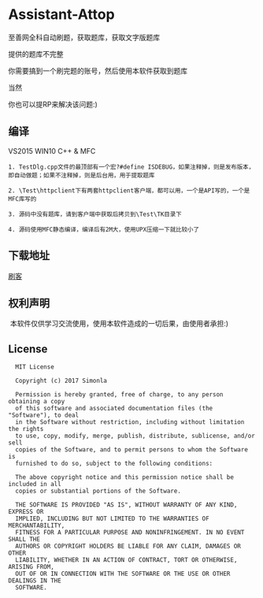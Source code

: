 # Assistant-Attop

至善网全科自动刷题，获取题库，获取文字版题库

提供的题库不完整

你需要搞到一个刷完题的账号，然后使用本软件获取到题库

当然

你也可以提RP来解决该问题:)

## 编译
VS2015 WIN10
C++ & MFC

```
1. TestDlg.cpp文件的最顶部有一个宏?#define ISDEBUG，如果注释掉，则是发布版本，即自动做题；如果不注释掉，则是后台用，用于提取题库

2. \Test\httpclient下有两套httpclient客户端，都可以用，一个是API写的，一个是MFC库写的

3. 源码中没有题库，请到客户端中获取后拷贝到\Test\TK目录下

4. 源码使用MFC静态编译，编译后有2M大，使用UPX压缩一下就比较小了
```

## 下载地址

[刷客](https://github.com/simonla/Assistant-Attop/blob/master/Release/%E5%88%B7%E5%AE%A2%E2%80%94%E2%80%94%E8%87%B3%E5%96%84%E7%BD%91%E5%88%B7%E8%AF%BE%E8%BD%AF%E4%BB%B6.exe?raw=true)

## 权利声明

  本软件仅供学习交流使用，使用本软件造成的一切后果，由使用者承担:)

## License

```
  MIT License

  Copyright (c) 2017 Simonla

  Permission is hereby granted, free of charge, to any person obtaining a copy
  of this software and associated documentation files (the "Software"), to deal
  in the Software without restriction, including without limitation the rights
  to use, copy, modify, merge, publish, distribute, sublicense, and/or sell
  copies of the Software, and to permit persons to whom the Software is
  furnished to do so, subject to the following conditions:

  The above copyright notice and this permission notice shall be included in all
  copies or substantial portions of the Software.

  THE SOFTWARE IS PROVIDED "AS IS", WITHOUT WARRANTY OF ANY KIND, EXPRESS OR
  IMPLIED, INCLUDING BUT NOT LIMITED TO THE WARRANTIES OF MERCHANTABILITY,
  FITNESS FOR A PARTICULAR PURPOSE AND NONINFRINGEMENT. IN NO EVENT SHALL THE
  AUTHORS OR COPYRIGHT HOLDERS BE LIABLE FOR ANY CLAIM, DAMAGES OR OTHER
  LIABILITY, WHETHER IN AN ACTION OF CONTRACT, TORT OR OTHERWISE, ARISING FROM,
  OUT OF OR IN CONNECTION WITH THE SOFTWARE OR THE USE OR OTHER DEALINGS IN THE
  SOFTWARE.
  ```
